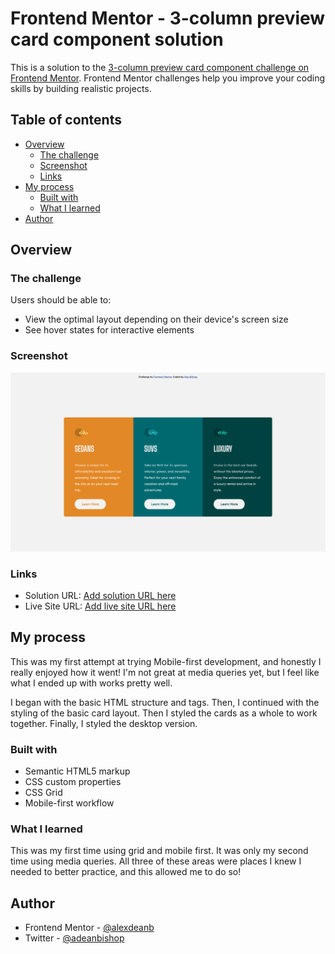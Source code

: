 # Frontend Mentor - 3-column preview card component solution

This is a solution to the [3-column preview card component challenge on Frontend Mentor](https://www.frontendmentor.io/challenges/3column-preview-card-component-pH92eAR2-). Frontend Mentor challenges help you improve your coding skills by building realistic projects. 

## Table of contents

- [Overview](#overview)
  - [The challenge](#the-challenge)
  - [Screenshot](#screenshot)
  - [Links](#links)
- [My process](#my-process)
  - [Built with](#built-with)
  - [What I learned](#what-i-learned)
- [Author](#author)


## Overview

### The challenge

Users should be able to:

- View the optimal layout depending on their device's screen size
- See hover states for interactive elements

### Screenshot

![](./finalImages/DesktopPreview.png)

### Links

- Solution URL: [Add solution URL here](https://your-solution-url.com)
- Live Site URL: [Add live site URL here](https://your-live-site-url.com)

## My process

This was my first attempt at trying Mobile-first development, and honestly I really enjoyed how it went!
I'm not great at media queries yet, but I feel like what I ended up with works pretty well.

I began with the basic HTML structure and tags. 
Then, I continued with the styling of the basic card layout.
Then I styled the cards as a whole to work together.
Finally, I styled the desktop version.


### Built with

- Semantic HTML5 markup
- CSS custom properties
- CSS Grid
- Mobile-first workflow

### What I learned

This was my first time using grid and mobile first. It was only my second time using media queries. All three of these areas were places I knew I needed to better practice, and this allowed me to do so!

## Author

- Frontend Mentor - [@alexdeanb](https://www.frontendmentor.io/profile/alexdeanb)
- Twitter - [@adeanbishop](https://www.twitter.com/adeanbishop)
